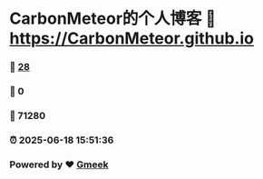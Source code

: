 # CarbonMeteor的个人博客 :link: https://CarbonMeteor.github.io 
### :page_facing_up: [28](https://CarbonMeteor.github.io/tag.html) 
### :speech_balloon: 0 
### :hibiscus: 71280 
### :alarm_clock: 2025-06-18 15:51:36 
### Powered by :heart: [Gmeek](https://github.com/Meekdai/Gmeek)
